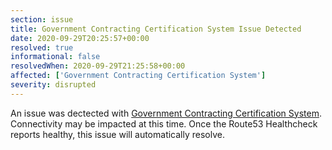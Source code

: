 ```yaml
---
section: issue
title: Government Contracting Certification System Issue Detected
date: 2020-09-29T20:25:57+00:00
resolved: true
informational: false
resolvedWhen: 2020-09-29T21:25:58+00:00
affected: ['Government Contracting Certification System']
severity: disrupted
---
```

An issue was dectected with [Government Contracting Certification System](https://certify.sba.gov).  Connectivity may be impacted at this time.  Once the Route53 Healthcheck reports healthy, this issue will automatically resolve.
